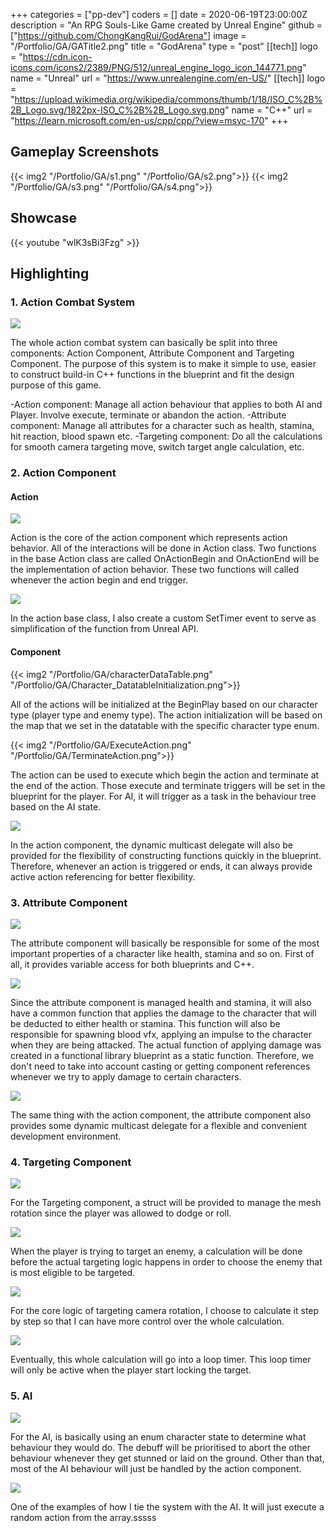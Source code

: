 +++
categories = ["pp-dev"]
coders = []
date = 2020-06-19T23:00:00Z
description = "An RPG Souls-Like Game created by Unreal Engine"
github = ["https://github.com/ChongKangRui/GodArena"]
image = "/Portfolio/GA/GATitle2.png"
title = "GodArena"
type = "post"
[[tech]]
logo = "https://cdn.icon-icons.com/icons2/2389/PNG/512/unreal_engine_logo_icon_144771.png"
name = "Unreal"
url = "https://www.unrealengine.com/en-US/"
[[tech]]
logo = "https://upload.wikimedia.org/wikipedia/commons/thumb/1/18/ISO_C%2B%2B_Logo.svg/1822px-ISO_C%2B%2B_Logo.svg.png"
name = "C++"
url = "https://learn.microsoft.com/en-us/cpp/cpp/?view=msvc-170"
+++

## Gameplay Screenshots

{{< img2 "/Portfolio/GA/s1.png" "/Portfolio/GA/s2.png">}}
{{< img2 "/Portfolio/GA/s3.png" "/Portfolio/GA/s4.png">}}


## Showcase

{{< youtube "wlK3sBi3Fzg" >}}


## Highlighting


### 1. Action Combat System

![](/Portfolio/GA/SystemDiagram.png)

The whole action combat system can basically be split into three components: Action Component, Attribute Component and Targeting Component. The purpose of this system is to make it simple to use, easier to construct build-in C++ functions in the blueprint and fit the design purpose of this game.

-Action component: Manage all action behaviour that applies to both AI and Player. Involve execute, terminate or abandon the action.
-Attribute component: Manage all attributes for a character such as health, stamina, hit reaction, blood spawn etc.
-Targeting component: Do all the calculations for smooth camera targeting move, switch target angle calculation, etc.

### 2. Action Component

#### Action

![](/Portfolio/GA/Action.png)

Action is the core of the action component which represents action behavior. All of the interactions will be done in Action class.  Two functions in the base Action class are called OnActionBegin and OnActionEnd will be the implementation of action behavior. These two functions will called whenever the action begin and end trigger.

![](/Portfolio/GA/ActionTimer.png)


In the action base class, I also create a custom SetTimer event to serve as simplification of the function from Unreal API.

#### Component

{{< img2 "/Portfolio/GA/characterDataTable.png" "/Portfolio/GA/Character_DatatableInitialization.png">}}

All of the actions will be initialized at the BeginPlay based on our character type (player type and enemy type). The action initialization will be based on the map that we set in the datatable with the specific character type enum. 

{{< img2 "/Portfolio/GA/ExecuteAction.png" "/Portfolio/GA/TerminateAction.png">}}

The action can be used to execute which begin the action and terminate at the end of the action. Those execute and terminate triggers will be set in the blueprint for the player. For AI, it will trigger as a task in the behaviour tree based on the AI state.

![](/Portfolio/GA/ActionComponentDelegate.png)

In the action component, the dynamic multicast delegate will also be provided for the flexibility of constructing functions quickly in the blueprint. Therefore, whenever an action is triggered or ends, it can always provide active action referencing for better flexibility. 

### 3. Attribute Component

![](/Portfolio/GA/AttributeGetter.png)

The attribute component will basically be responsible for some of the most important properties of a character like health, stamina and so on. First of all, it provides variable access for both blueprints and C++.

![](/Portfolio/GA/ApplyDamage.png)

Since the attribute component is managed health and stamina, it will also have a common function that applies the damage to the character that will be deducted to either health or stamina. This function will also be responsible for spawning blood vfx, applying an impulse to the character when they are being attacked. The actual function of applying damage was created in a functional library blueprint as a static function. Therefore, we don't need to take into account casting or getting component references whenever we try to apply damage to certain characters.

![](/Portfolio/GA/AttributeDelegate.png)

The same thing with the action component, the attribute component also provides some dynamic multicast delegate for a flexible and convenient development environment.

### 4. Targeting Component

![](/Portfolio/GA/TargetingComponentStruct.png)

For the Targeting component, a struct will be provided to manage the mesh rotation since the player was allowed to dodge or roll.

![](/Portfolio/GA/BeginTargetLogic.png)

When the player is trying to target an enemy, a calculation will be done before the actual targeting logic happens in order to choose the enemy that is most eligible to be targeted.

![](/Portfolio/GA/TargetingTickLogic2.png)

For the core logic of targeting camera rotation, I choose to calculate it step by step so that I can have more control over the whole calculation. 

![](/Portfolio/GA/TargetingTickLogic.png)

Eventually, this whole calculation will go into a loop timer. This loop timer will only be active when the player start locking the target.

### 5. AI

![](/Portfolio/GA/AIExample.png)

For the AI, is basically using an enum character state to determine what behaviour they would do. The debuff will be prioritised to abort the other behaviour whenever they get stunned or laid on the ground. Other than that, most of the AI behaviour will just be handled by the action component.

![](/Portfolio/GA/AIExecuteAction.png)

One of the examples of how I tie the system with the AI. It will just execute a random action from the array.sssss

